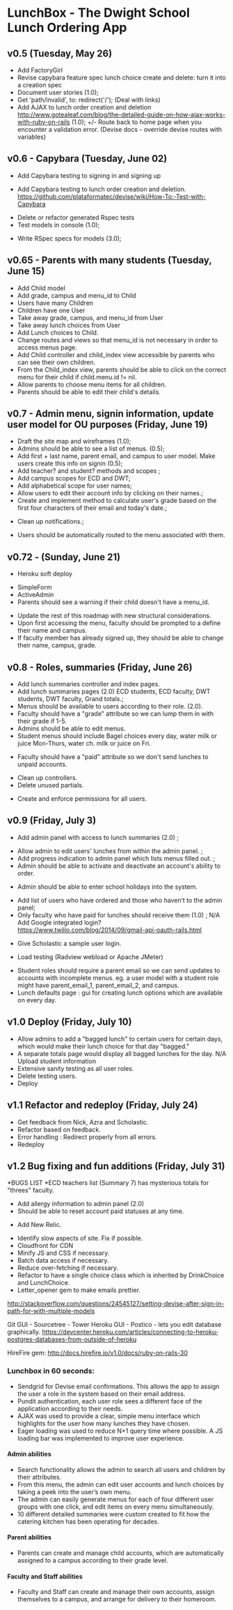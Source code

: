 # LunchBox - The Dwight School Lunch Ordering App 

## v0.5 (Tuesday, May 26)

- Add FactoryGirl 
- Revise capybara feature spec lunch choice create and delete: turn it into a creation spec
- Document user stories (1.0);
- Get 'path/invalid', to: redirect('/'); (Deal with links)
- Add AJAX to lunch order creation and deletion  http://www.gotealeaf.com/blog/the-detailed-guide-on-how-ajax-works-with-ruby-on-rails (1.0);
+/- Route back to home page when you encounter a validation error. (Devise docs - override devise routes with variables)

## v0.6 - Capybara (Tuesday, June 02)

- Add Capybara testing to signing in and signing up
* Add Capybara testing to lunch order creation and deletion. https://github.com/plataformatec/devise/wiki/How-To:-Test-with-Capybara
- Delete or refactor generated Rspec tests 
- Test models in console (1.0);
* Write RSpec specs for models (3.0);

## v0.65 - Parents with many students (Tuesday, June 15)
- Add Child model 
- Add grade, campus and menu_id to Child 
- Users have many Children
- Children have one User 
- Take away grade, campus, and menu_id from User
- Take away lunch choices from User
- Add Lunch choices to Child. 
- Change routes and views so that menu_id is not necessary in order to access menus page. 
- Add Child controller and child_index view accessible by parents who can see their own children. 
- From the Child_index view, parents should be able to click on the correct menu for their child if child.menu.id != nil.  
- Allow parents to choose menu items for all children. 
- Parents should be able to edit their child's details. 

## v0.7 - Admin menu, signin information, update user model for OU purposes (Friday, June 19)

- Draft the site map and wireframes (1.0);
- Admins should be able to see a list of menus. (0.5);
- Add first + last name, parent email, and campus to user model. Make users create this info on signin (0.5);
- Add teacher? and student? methods and scopes ;
- Add campus scopes for ECD and DWT; 
- Add alphabetical scope for user names; 
- Allow users to edit their account info by clicking on their names.;
- Create and implement method to calculate user's grade based on the first four characters of their email and today's date.;
* Clean up notifications.;
- Users should be automatically routed to the menu associated with them. 


## v0.72 - (Sunday, June 21)

- Heroku soft deploy 
* SimpleForm
* ActiveAdmin
* Parents should see a warning if their child doesn't have a menu_id. 
- Update the rest of this roadmap with new structural considerations.
- Upon first accessing the menu, faculty should be prompted to a define their name and campus. 
- If faculty member has already signed up, they should be able to change their name, campus, grade. 

## v0.8 - Roles, summaries (Friday, June 26)

- Add lunch summaries controller and index pages. 
- Add lunch summaries pages (2.0) ECD students, ECD faculty, DWT students, DWT faculty, Grand totals.; 
- Menus should be available to users according to their role. (2.0).
- Faculty should have a "grade" attribute so we can lump them in with their grade if 1-5. 
- Admins should be able to edit menus. 
- Student menus should include Bagel choices every day, water milk or juice Mon-Thurs, water ch. milk or juice on Fri.
* Faculty should have a "paid" attribute so we don't send lunches to unpaid accounts.
- Clean up controllers. 
- Delete unused partials. 
* Create and enforce permissions for all users. 


## v0.9 (Friday, July 3)

- Add admin panel with access to lunch summaries (2.0) ;
* Allow admin to edit users' lunches from within the admin panel. ;
* Add progress indication to admin panel which lists menus filled out. ;
* Admin should be able to activate and deactivate an account's ability to order. 
- Admin should be able to enter school holidays into the system.  
* Add list of users who have ordered and those who haven’t to the admin panel;
* Only faculty who have paid for lunches should receive them (1.0) ;
N/A Add Google integrated login? https://www.twilio.com/blog/2014/09/gmail-api-oauth-rails.html
- Give Scholastic a sample user login. 
* Load testing (Radview webload or Apache JMeter)
- Student roles should require a parent email so we can send updates to accounts with incomplete menus.
eg. a user model with a student role might have parent_email_1, parent_email_2, and campus.  
- Lunch defaults page : gui for creating lunch options which are available on every day.



## v1.0 Deploy (Friday, July 10)

* Allow admins to add a "bagged lunch" to certain users for certain days, which would make their lunch choice for that day "bagged." 
* A separate totals page would display all bagged lunches for the day. 
N/A Upload student information
* Extensive sanity testing as all user roles.
* Delete testing users.  
* Deploy 

## v1.1 Refactor and redeploy (Friday, July 24)

* Get feedback from Nick, Azra and Scholastic. 
* Refactor based on feedback.
* Error handling : Redirect properly from all errors. 
* Redeploy  

## v1.2 Bug fixing and fun additions (Friday, July 31)

*BUGS LIST 
*ECD teachers list (Summary 7) has mysterious totals for "threes" faculty. 
* Add allergy information to admin panel (2.0) 
* Should be able to reset account paid statuses at any time.
- Add New Relic. 
* Identify slow aspects of site. Fix if possible. 
* Cloudfront for CDN
* Minify JS and CSS if necessary. 
* Batch data access if necessary. 
* Reduce over-fetching if necessary. 
* Refactor to have a single choice class which is inherited by DrinkChoice and LunchChoice. 
* Letter_opener gem to make emails prettier. 


http://stackoverflow.com/questions/24545127/setting-devise-after-sign-in-path-for-with-multiple-models

Git GUI - Sourcetree - Tower 
Heroku GUI - Postico - lets you edit database graphically. 
https://devcenter.heroku.com/articles/connecting-to-heroku-postgres-databases-from-outside-of-heroku

HireFire gem: http://docs.hirefire.io/v1.0/docs/ruby-on-rails-30




### Lunchbox in 60 seconds:
  - Sendgrid for Devise email confirmations. This allows the app to assign the user a role in the system based on their email address. 
  - Pundit authentication, each user role sees a different face of the application according to their needs.
  - AJAX was used to provide a clear, simple menu interface which highlights for the user how many lunches they have chosen. 
  - Eager loading was used to reduce N+1 query time where possible. A JS loading bar was implemented to improve user experience. 
  

#### Admin abilities
  - Search functionality allows the admin to search all users and children by their attributes. 
  - From this menu, the admin can edit user accounts and lunch choices by taking a peek into the user’s own menu. 
  - The admin can easily generate menus for each of four different user groups with one click, and edit items on every menu simultaneously. 
  - 10 different detailed summaries were custom created to fit how the catering kitchen has been operating for decades. 
  
#### Parent abilities
- Parents can create and manage child accounts, which are automatically assigned to a campus according to their grade level. 

#### Faculty and Staff abilities
- Faculty and Staff can create and manage their own accounts, assign themselves to a campus, and arrange for delivery to their homeroom. 


